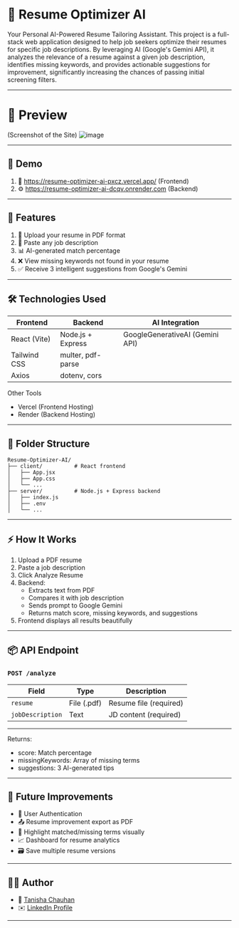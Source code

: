 # 📄 Resume Optimizer AI

Your Personal AI-Powered Resume Tailoring Assistant.
This project is a full-stack web application designed to help job seekers optimize their resumes for specific job descriptions. By leveraging AI (Google's Gemini API), it analyzes the relevance of a resume against a given job description, identifies missing keywords, and provides actionable suggestions for improvement, significantly increasing the chances of passing initial screening filters.

---

# 📸 Preview
(Screenshot of the Site)
![image](https://github.com/user-attachments/assets/ce1df345-3a96-47ea-ab86-d9a77621e53b)

---

## 📸 Demo

1. 📍  https://resume-optimizer-ai-pxcz.vercel.app/ (Frontend)
2. ⚙️  https://resume-optimizer-ai-dcqv.onrender.com (Backend)
---

## 📌 Features

1. 📄 Upload your resume in PDF format  
2. 🧾 Paste any job description  
3. 📊 AI-generated match percentage  
4. ❌ View missing keywords not found in your resume  
5. ✅ Receive 3 intelligent suggestions from Google's Gemini

---

## 🛠️ Technologies Used
| Frontend     | Backend           | AI Integration                  |
| ------------ | ----------------- | ------------------------------- |
| React (Vite) | Node.js + Express | GoogleGenerativeAI (Gemini API) |
| Tailwind CSS | multer, pdf-parse |                                 |
| Axios        | dotenv, cors      |                                 |

Other Tools  
- Vercel (Frontend Hosting)  
- Render (Backend Hosting)
---

## 🧩 Folder Structure

```
Resume-Optimizer-AI/
├── client/          # React frontend
│   ├── App.jsx
│   ├── App.css
│   └── ...
├── server/          # Node.js + Express backend
│   ├── index.js
│   ├── .env
│   └── ...
```

---
## ⚡ How It Works

1. Upload a PDF resume
2. Paste a job description
3. Click Analyze Resume
4. Backend:
   * Extracts text from PDF
   * Compares it with job description
   * Sends prompt to Google Gemini
   * Returns match score, missing keywords, and suggestions
5. Frontend displays all results beautifully

---

## 📦 API Endpoint

### `POST /analyze`

| Field            | Type        | Description            |
| ---------------- | ----------- | ---------------------- |
| `resume`         | File (.pdf) | Resume file (required) |
| `jobDescription` | Text        | JD content (required)  |

---
Returns:
* score: Match percentage
* missingKeywords: Array of missing terms
* suggestions: 3 AI-generated tips
---

## 📌 Future Improvements

* 🌟 User Authentication
* 📤 Resume improvement export as PDF
* 🎯 Highlight matched/missing terms visually
* 📈 Dashboard for resume analytics
* 🗃️ Save multiple resume versions

---

## 👩‍💻 Author

* 💼 [Tanisha Chauhan](https://github.com/tanisha222)
* ✉️ [LinkedIn Profile](https://www.linkedin.com/in/tanisha-chauhan-9227671b0/)

---


